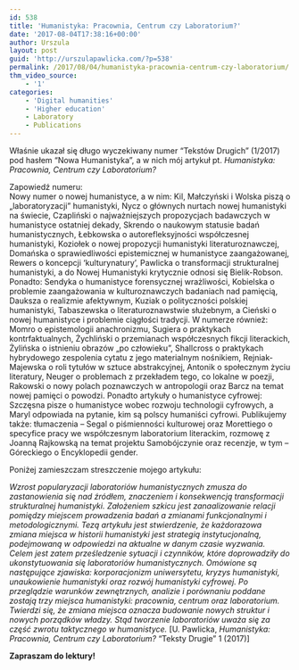 ```yaml
---
id: 538
title: 'Humanistyka: Pracownia, Centrum czy Laboratorium?'
date: '2017-08-04T17:38:16+00:00'
author: Urszula
layout: post
guid: 'http://urszulapawlicka.com/?p=538'
permalink: /2017/08/04/humanistyka-pracownia-centrum-czy-laboratorium/
thm_video_source:
    - '1'
categories:
    - 'Digital humanities'
    - 'Higher education'
    - Laboratory
    - Publications
---
```


Właśnie ukazał się długo wyczekiwany numer “Tekstów Drugich” (1/2017) pod hasłem “Nowa Humanistyka”, a w nich mój artykuł pt. *Humanistyka: Pracownia, Centrum czy Laboratorium?*

Zapowiedź numeru:  
Nowy numer o nowej humanistyce, a w nim: Kil, Małczyński i Wolska piszą o „laboratoryzacji” humanistyki, Nycz o głównych nurtach nowej humanistyki na świecie, Czapliński o najważniejszych propozycjach badawczych w humanistyce ostatniej dekady, Skrendo o naukowym statusie badań humanistycznych, Łebkowska o autorefleksyjności współczesnej humanistyki, Koziołek o nowej propozycji humanistyki literaturoznawczej, Domańska o sprawiedliwości epistemicznej w humanistyce zaangażowanej, Rewers o koncepcji ‘kulturynatury’, Pawlicka o transformacji strukturalnej humanistyki, a do Nowej Humanistyki krytycznie odnosi się Bielik-Robson. Ponadto: Sendyka o humanistyce forensycznej wrażliwości, Kobielska o problemie zaangażowania w kulturoznawczych badaniach nad pamięcią, Dauksza o realizmie afektywnym, Kuziak o polityczności polskiej humanistyki, Tabaszewska o literaturoznawstwie służebnym, a Cieński o nowej humanistyce i problemie ciągłości tradycji. W numerze również: Momro o epistemologii anachronizmu, Sugiera o praktykach kontrfaktualnych, Żychliński o przemianach współczesnych fikcji literackich, Żylińska o istnieniu obrazów „po człowieku”, Shallcross o praktykach hybrydowego zespolenia cytatu z jego materialnym nośnikiem, Rejniak-Majewska o roli tytułów w sztuce abstrakcyjnej, Antonik o społecznym życiu literatury, Neuger o problemach z przekładem tego, co lokalne w poezji, Rakowski o nowy polach poznawczych w antropologii oraz Barcz na temat nowej pamięci o powodzi. Ponadto artykuły o humanistyce cyfrowej: Szczęsna pisze o humanistyce wobec rozwoju technologii cyfrowych, a Maryl odpowiada na pytanie, kim są polscy humaniści cyfrowi. Publikujemy także: tłumaczenia – Segal o piśmienności kulturowej oraz Morettiego o specyfice pracy we współczesnym laboratorium literackim, rozmowę z Joanną Rajkowską na temat projektu Samobójczynie oraz recenzje, w tym – Góreckiego o Encyklopedii gender.

Poniżej zamieszczam streszczenie mojego artykułu:

*Wzrost popularyzacji laboratoriów humanistycznych zmusza do zastanowienia się nad źródłem, znaczeniem i konsekwencją transformacji strukturalnej humanistyki. Założeniem szkicu jest zanaalizowanie relacji pomiędzy miejscem prowadzenia badań a zmianami funkcjonalnymi i metodologicznymi. Tezą artykułu jest stwierdzenie, że każdorazowa zmiana miejsca w historii humanistyki jest strategią instytucjonalną, podejmowaną w odpowiedzi na aktualne w danym czasie wyzwania. Celem jest zatem prześledzenie sytuacji i czynników, które doprowadziły do ukonstytuowania się laboratoriów humanistycznych. Omówione są następujące zjawiska: korporacjonizm uniwersytetu, kryzys humanistyki, unaukowienie humanistyki oraz rozwój humanistyki cyfrowej. Po przeglądzie warunków zewnętrznych, analizie i porównaniu poddane zostają trzy miejsca humanistyki: pracownia, centrum oraz laboratorium. Twierdzi się, że zmiana miejsca oznacza budowanie nowych struktur i nowych porządków władzy. Stąd tworzenie laboratoriów uważa się za część zwrotu taktycznego w humanistyce.* \[U. Pawlicka, *Humanistyka: Pracownia, Centrum czy Laboratorium?* “Teksty Drugie” 1 (2017)\]

**Zapraszam do lektury!**